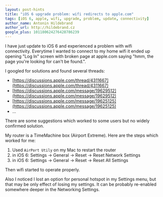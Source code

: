```yaml
---
layout: post-hints
title: "iOS 6 upgrade problem: wifi redirects to apple.com"
tags: [iOS 6, apple, wifi, upgrade, problem, update, connectivity]
author_name: Antonin Hildebrand
author_url: http://hildebrand.cz
google_plus: 101180624276428786239
---
```


I have just update to iOS 6 and experienced a problem with wifi connectivity. Everytime I wanted to connect to my home wifi it ended up opening "Log In" screen with broken page at apple.com saying "hmm, the page you're looking for can't be found.".

I googled for solutions and found several threads:

  * [https://discussions.apple.com/thread/4311667](https://discussions.apple.com/thread/4311667)
  * [https://discussions.apple.com/message/19629512](https://discussions.apple.com/message/19629512)
  * [https://discussions.apple.com/message/19625125](https://discussions.apple.com/message/19625125)
  * ...

There are some suggestions which worked to some users but no widely confirmed solution.

My router is a TimeMachine box (Airport Extreme). Here are the steps which worked for me:

  1. Used `AirPort Utily` on my Mac to restart the router
  2. in iOS 6: Settings -> General -> Reset -> Reset Network Settings  
  3. in iOS 6: Settings -> General -> Reset -> Reset All Settings
  
Then wifi started to operate properly. 

Also I noticed I lost an option for personal hotspot in my Settings menu, but that may be only effect of losing my settings. It can be probably re-enabled somewhere deeper in the Networking Settings.
